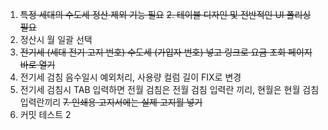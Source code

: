 1. ~~특정 세대의 수도세 정산 제외 기능 필요~~
~~2. 테이블 디자인 및 전반적인 UI 폴리싱 필요~~
3. 정산시 월 일괄 선택
4. ~~전기세 (세대 전기 고지 번호) 수도세 (가입자 번호) 넣고 링크로 요금 조회 페이지 바로 열기~~
5. 전기세 검침 음수일시 예외처리, 사용량 컬럼 길이 FIX로 변경
6. 전기세 검침시 TAB 입력하면 전월 검침은 전월 검침 입력란 끼리, 현월은 현월 검침 입력란끼리
~~7. 인쇄용 고지서에는 실제 고지월 넣기~~
8. 커밋 테스트 2